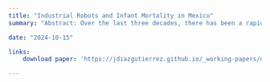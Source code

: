 ```yaml
---
title: "Industrial Robots and Infant Mortality in Mexico"
summary: "Abstract: Over the last three decades, there has been a rapid increase in the adoption of automation practices, especially among industrialized economies. One form of automation comes from using industrial robots in manufacturing industries. Recent research for both developed and developing countries has shown job displacements, as the capital share of firms increases at the expense of fewer workers. Are there any consequences beyond the labor market? In this paper, I study the effect of U.S. robot adoption on infant mortality in Mexico, where a large share of export-oriented workers are women. The impact of automation on infant health is consistent with the literature that documents a countercyclical pattern of infant health among developing countries. These increases are attributable to behavioral responses to adverse income shocks, while the role of selection is potentially limited."

date: "2024-10-15"

links:
    download paper: 'https://jdiazgutierrez.github.io/_working-papers/draft_robots_mex.pdf'

---
```

